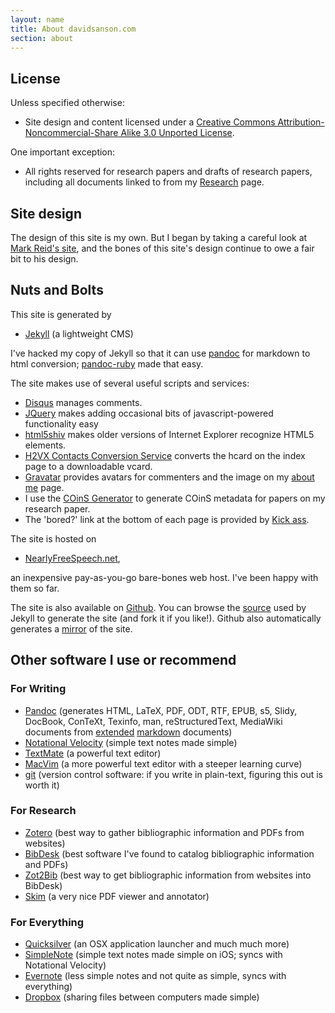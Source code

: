 ```yaml
---
layout: name
title: About davidsanson.com
section: about
---
```


## License

Unless specified otherwise:

-   Site design and content licensed under a [Creative Commons Attribution-Noncommercial-Share Alike 3.0 Unported License](http://creativecommons.org/licenses/by-nc-sa/3.0/ "License").

One important exception:

-   All rights reserved for research papers and drafts of research papers, including all documents linked to from my [Research](/research "Research") page.

## Site design

The design of this site is my own. But I began by taking a careful look at [Mark Reid's site](http://github.com/mreid/mark.reid.name), and the bones of this site's design continue to owe a fair bit to his design.

## Nuts and Bolts

This site is generated by

-   [Jekyll](http://jekyllrb.com/) (a lightweight CMS)

I've hacked my copy of Jekyll so that it can use [pandoc](http://johnmacfarlane.net/pandoc/) for markdown to html conversion; [pandoc-ruby](http://github.com/alphabetum/pandoc-ruby) made that easy.

The site makes use of several useful scripts and services:

-   [Disqus](http://disqus.com/) manages comments.
-   [JQuery](http://jquery.com/) makes adding occasional bits of javascript-powered functionality easy
-   [html5shiv](http://code.google.com/p/html5shiv/) makes older versions of Internet Explorer recognize HTML5 elements.
-   [H2VX Contacts Conversion Service](http://h2vx.com/vcf/) converts the hcard on the index page to a downloadable vcard.
-   [Gravatar](http://gravatar.com/) provides avatars for commenters and the image on my [about me](/me) page.
-   I use the [COinS Generator](http://generator.ocoins.info/) to generate COinS metadata for papers on my research paper.
-   The 'bored?' link at the bottom of each page is provided by [Kick ass](http://erkie.github.com/).

The site is hosted on

-   [NearlyFreeSpeech.net](https://www.nearlyfreespeech.net/),

an inexpensive pay-as-you-go bare-bones web host. I've been happy with them so far.

The site is also available on [Github](http://github.com/). You can browse the [source](http://github.com/dsanson/dsanson.github.com) used by Jekyll to generate the site (and fork it if you like!). Github also automatically generates a [mirror](http://dsanson.github.com) of the site.

## Other software I use or recommend

### For Writing

-   [Pandoc](http://johnmacfarlane.net/pandoc/) (generates HTML, LaTeX, PDF, ODT, RTF, EPUB, s5, Slidy, DocBook, ConTeXt, Texinfo, man, reStructuredText, MediaWiki documents from [extended](http://johnmacfarlane.net/pandoc/README.html#pandocs-markdown-vs.standard-markdown) [markdown](http://daringfireball.net/projects/markdown/) documents)
-   [Notational Velocity](http://notational.net/) (simple text notes made simple)
-   [TextMate](http://macromates.com/) (a powerful text editor)
-	[MacVim](http://code.google.com/p/macvim/) (a more powerful text editor with a steeper learning curve)
-   [git](http://git.or.cz/) (version control software: if you write in plain-text, figuring this out is worth it)

### For Research

-   [Zotero](http://www.zotero.org/) (best way to gather bibliographic information and PDFs from websites)
-   [BibDesk](http://bibdesk.sourceforge.net/) (best software I've found to catalog bibliographic information and PDFs)
-   [Zot2Bib](http://mackerron.com/zot2bib/) (best way to get bibliographic information from websites into BibDesk)
-   [Skim](http://skim-app.sourceforge.net/) (a very nice PDF viewer and annotator)

### For Everything

-   [Quicksilver](http://github.com/tiennou/blacktree-alchemy) (an OSX application launcher and much much more)
-   [SimpleNote](http://simplenoteapp.com/) (simple text notes made simple on iOS; syncs with Notational Velocity)
-   [Evernote](http://www.evernote.com/) (less simple notes and not quite as simple, syncs with everything)
-   [Dropbox](https://www.getdropbox.com/referrals/NTg1MzM4OQ) (sharing files between computers made simple)
